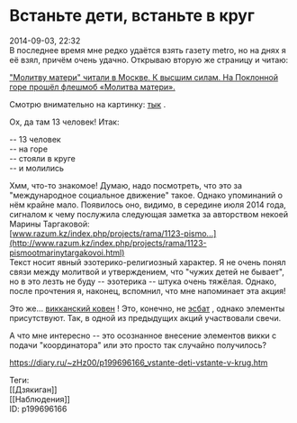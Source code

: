 Встаньте дети, встаньте в круг
===============================

   
 2014-09-03, 22:32   
  В последнее время мне редко удаётся взять газету metro, но на днях я её взял, причём очень удачно. Открываю вторую же страницу и читаю:   
   
  ["Молитву матери" читали в Москве. К высшим силам. На Поклонной горе прошёл флешмоб «Молитва матери».](http://www.metronews.ru/novosti/molitvu-materi-chitali-v-moskve/TponhE---XMJrLcf42noKo/)    
   
 Смотрю внимательно на картинку:  [тык](pics/ec2f1f3b7dc2.jpg)  .   
   
 Ох, да там 13 человек! Итак:   
   
 -- 13 человек   
 -- на горе   
 -- стояли в круге   
 -- и молились   
   
 Хмм, что-то знакомое! Думаю, надо посмотреть, что это за "международное социальное движение" такое. Однако упоминаний о нём крайне мало. Появилось оно, видимо, в середине июля 2014 года, сигналом к чему послужила следующая заметка за авторством некоей Марины Таргаковой:   
  [www.razum.kz/index.php/projects/rama/1123-pismo...](http://www.razum.kz/index.php/projects/rama/1123-pismootmarinytargakovoi.html)    
 Текст носит явный эзотерико-религиозный характер. Я не очень понял связи между молитвой и утверждением, что "чужих детей не бывает", но в это лезть не буду -- эзотерика -- штука очень тяжёлая. Однако, после прочтения я, наконец, вспомнил, что мне напоминает эта акция!   
   
 Это же...  [викканский ковен](https://ru.wikipedia.org/wiki/Ковен)  ! Это, конечно, не  [эсбат](http://bloknot1.narod.ru/Esbat.html)  , однако элементы присутствуют. Так, в одной из предыдущих акций участвовали свечи.   
   
 А что мне интересно -- это осознанное внесение элементов викки с подачи "координатора" или это просто так случайно получилось?   
    
 <https://diary.ru/~zHz00/p199696166_vstante-deti-vstante-v-krug.htm>   
   
 Теги:   
 [[Дзякиган]]   
 [[Наблюдения]]   
 ID: p199696166